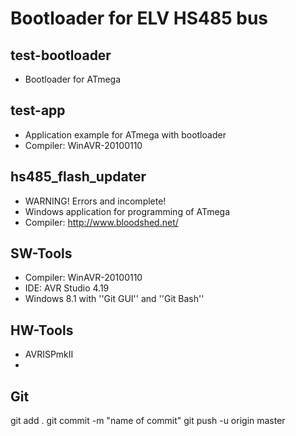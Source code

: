 Bootloader for ELV HS485 bus
============================

test-bootloader
---------------
* Bootloader for ATmega

test-app
--------
* Application example for ATmega with bootloader
* Compiler: WinAVR-20100110


hs485_flash_updater
-------------------
* WARNING! Errors and incomplete!
* Windows application for programming of ATmega
* Compiler: http://www.bloodshed.net/

SW-Tools
--------
* Compiler: WinAVR-20100110
* IDE: AVR Studio 4.19
* Windows 8.1 with ''Git GUI'' and ''Git Bash''


HW-Tools
--------
* AVRISPmkII
* 

Git
---
 git add .
 git commit -m "name of commit"
 git push -u origin master

